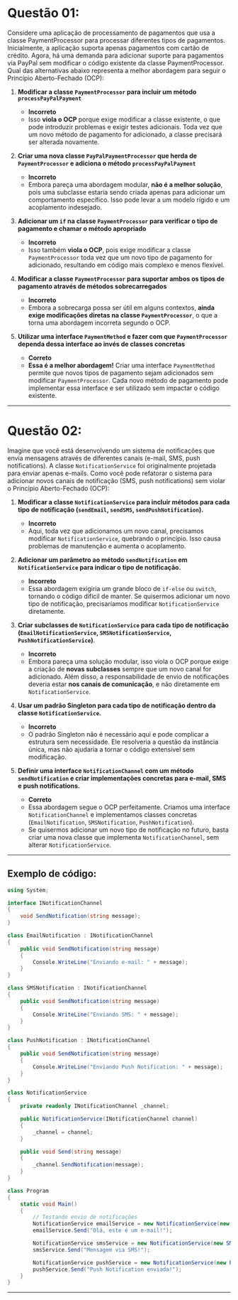 # Questão 01:

Considere uma aplicação de processamento de pagamentos que usa a classe PaymentProcessor para processar diferentes tipos de pagamentos. Inicialmente, a aplicação suporta apenas pagamentos com cartão de crédito. Agora, há uma demanda para adicionar suporte para pagamentos via PayPal sem modificar o código existente da classe PaymentProcessor. Qual das alternativas abaixo representa a melhor abordagem para seguir o Princípio Aberto-Fechado (OCP):

1. **Modificar a classe `PaymentProcessor` para incluir um método `processPayPalPayment`**

   - **Incorreto**
   - Isso **viola o OCP** porque exige modificar a classe existente, o que pode introduzir problemas e exigir testes adicionais. Toda vez que um novo método de pagamento for adicionado, a classe precisará ser alterada novamente.

2. **Criar uma nova classe `PayPalPaymentProcessor` que herda de `PaymentProcessor` e adiciona o método `processPayPalPayment`**

   - **Incorreto**
   - Embora pareça uma abordagem modular, **não é a melhor solução**, pois uma subclasse estaria sendo criada apenas para adicionar um comportamento específico. Isso pode levar a um modelo rígido e um acoplamento indesejado.

3. **Adicionar um `if` na classe `PaymentProcessor` para verificar o tipo de pagamento e chamar o método apropriado**

   - **Incorreto**
   - Isso também **viola o OCP**, pois exige modificar a classe `PaymentProcessor` toda vez que um novo tipo de pagamento for adicionado, resultando em código mais complexo e menos flexível.

4. **Modificar a classe `PaymentProcessor` para suportar ambos os tipos de pagamento através de métodos sobrecarregados**

   - **Incorreto**
   - Embora a sobrecarga possa ser útil em alguns contextos, **ainda exige modificações diretas na classe `PaymentProcessor`**, o que a torna uma abordagem incorreta segundo o OCP.

5. **Utilizar uma interface `PaymentMethod` e fazer com que `PaymentProcessor` dependa dessa interface ao invés de classes concretas**

   - **Correto**
   - **Essa é a melhor abordagem!** Criar uma interface `PaymentMethod` permite que novos tipos de pagamento sejam adicionados sem modificar `PaymentProcessor`. Cada novo método de pagamento pode implementar essa interface e ser utilizado sem impactar o código existente.

---

# Questão 02:

Imagine que você está desenvolvendo um sistema de notificações que envia mensagens através de diferentes canais (e-mail, SMS, push notifications). A classe `NotificationService` foi originalmente projetada para enviar apenas e-mails. Como você pode refatorar o sistema para adicionar novos canais de notificação (SMS, push notifications) sem violar o Princípio Aberto-Fechado (OCP):

1. **Modificar a classe `NotificationService` para incluir métodos para cada tipo de notificação (`sendEmail`, `sendSMS`, `sendPushNotification`).**

   - **Incorreto**
   - Aqui, toda vez que adicionamos um novo canal, precisamos modificar `NotificationService`, quebrando o princípio. Isso causa problemas de manutenção e aumenta o acoplamento.

2. **Adicionar um parâmetro ao método `sendNotification` em `NotificationService` para indicar o tipo de notificação.**

   - **Incorreto**
   - Essa abordagem exigiria um grande bloco de `if-else` ou `switch`, tornando o código difícil de manter. Se quisermos adicionar um novo tipo de notificação, precisaríamos modificar `NotificationService` diretamente.

3. **Criar subclasses de `NotificationService` para cada tipo de notificação (`EmailNotificationService`, `SMSNotificationService`, `PushNotificationService`)**.

   - **Incorreto**
   - Embora pareça uma solução modular, isso viola o OCP porque exige a criação de **novas subclasses** sempre que um novo canal for adicionado. Além disso, a responsabilidade de envio de notificações deveria estar **nos canais de comunicação**, e não diretamente em `NotificationService`.

4. **Usar um padrão Singleton para cada tipo de notificação dentro da classe `NotificationService`.**

   - **Incorreto**
   - O padrão Singleton não é necessário aqui e pode complicar a estrutura sem necessidade. Ele resolveria a questão da instância única, mas não ajudaria a tornar o código extensível sem modificação.

5. **Definir uma interface `NotificationChannel` com um método `sendNotification` e criar implementações concretas para e-mail, SMS e push notifications.**

   - **Correto**
   - Essa abordagem segue o OCP perfeitamente. Criamos uma interface `NotificationChannel` e implementamos classes concretas (`EmailNotification`, `SMSNotification`, `PushNotification`).
   - Se quisermos adicionar um novo tipo de notificação no futuro, basta criar uma nova classe que implementa `NotificationChannel`, sem alterar `NotificationService`.

---

## Exemplo de código:

```csharp
using System;

interface INotificationChannel
{
    void SendNotification(string message);
}

class EmailNotification : INotificationChannel
{
    public void SendNotification(string message)
    {
        Console.WriteLine("Enviando e-mail: " + message);
    }
}

class SMSNotification : INotificationChannel
{
    public void SendNotification(string message)
    {
        Console.WriteLine("Enviando SMS: " + message);
    }
}

class PushNotification : INotificationChannel
{
    public void SendNotification(string message)
    {
        Console.WriteLine("Enviando Push Notification: " + message);
    }
}

class NotificationService
{
    private readonly INotificationChannel _channel;

    public NotificationService(INotificationChannel channel)
    {
        _channel = channel;
    }

    public void Send(string message)
    {
        _channel.SendNotification(message);
    }
}

class Program
{
    static void Main()
    {
        // Testando envio de notificações
        NotificationService emailService = new NotificationService(new EmailNotification());
        emailService.Send("Olá, este é um e-mail!");

        NotificationService smsService = new NotificationService(new SMSNotification());
        smsService.Send("Mensagem via SMS!");

        NotificationService pushService = new NotificationService(new PushNotification());
        pushService.Send("Push Notification enviada!");
    }
}
```

---
